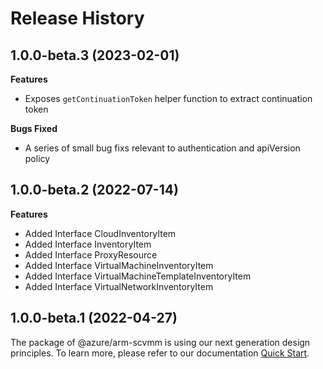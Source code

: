# Release History

## 1.0.0-beta.3 (2023-02-01)

**Features**

  - Exposes `getContinuationToken` helper function to extract continuation token

**Bugs Fixed**

  - A series of small bug fixs relevant to authentication and apiVersion policy

## 1.0.0-beta.2 (2022-07-14)
    
**Features**

  - Added Interface CloudInventoryItem
  - Added Interface InventoryItem
  - Added Interface ProxyResource
  - Added Interface VirtualMachineInventoryItem
  - Added Interface VirtualMachineTemplateInventoryItem
  - Added Interface VirtualNetworkInventoryItem
    
    
## 1.0.0-beta.1 (2022-04-27)

The package of @azure/arm-scvmm is using our next generation design principles. To learn more, please refer to our documentation [Quick Start](https://aka.ms/js-track2-quickstart).
